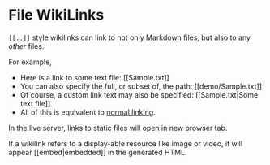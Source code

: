 # File WikiLinks

`[[..]]` style wikilinks can link to not only Markdown files, but also to any *other* files.

For example, 

- Here is a link to some text file: [[Sample.txt]]
- You can also specify the full, or subset of, the path: [[demo/Sample.txt]]
- Of course, a custom link text may also be specified: [[Sample.txt|Some text file]]
- All of this is equivalent to [normal linking](./Sample.txt).

In the live server, links to static files will open in new browser tab.

If a wikilink refers to a display-able resource like image or video, it will appear [[embed|embedded]] in the generated HTML.
